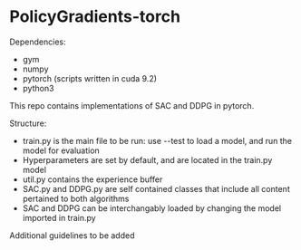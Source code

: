 # PolicyGradients-torch

Dependencies:
- gym
- numpy
- pytorch (scripts written in cuda 9.2)
- python3

This repo contains implementations of SAC and DDPG in pytorch. 

Structure:
- train.py is the main file to be run: use --test to load a model, and run the model for evaluation
- Hyperparameters are set by default, and are located in the train.py model
- util.py contains the experience buffer
- SAC.py and DDPG.py are self contained classes that include all content pertained to both algorithms
- SAC and DDPG can be interchangably loaded by changing the model imported in train.py

Additional guidelines to be added 

